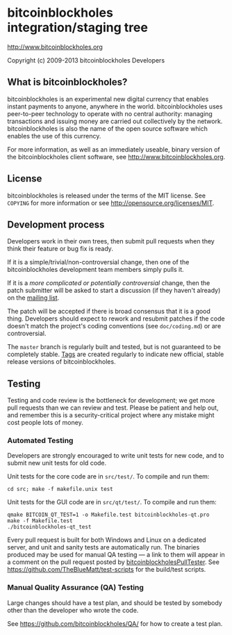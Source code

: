 bitcoinblockholes integration/staging tree
================================

http://www.bitcoinblockholes.org

Copyright (c) 2009-2013 bitcoinblockholes Developers

What is bitcoinblockholes?
----------------

bitcoinblockholes is an experimental new digital currency that enables instant payments to
anyone, anywhere in the world. bitcoinblockholes uses peer-to-peer technology to operate
with no central authority: managing transactions and issuing money are carried
out collectively by the network. bitcoinblockholes is also the name of the open source
software which enables the use of this currency.

For more information, as well as an immediately useable, binary version of
the bitcoinblockholes client software, see http://www.bitcoinblockholes.org.

License
-------

bitcoinblockholes is released under the terms of the MIT license. See `COPYING` for more
information or see http://opensource.org/licenses/MIT.

Development process
-------------------

Developers work in their own trees, then submit pull requests when they think
their feature or bug fix is ready.

If it is a simple/trivial/non-controversial change, then one of the bitcoinblockholes
development team members simply pulls it.

If it is a *more complicated or potentially controversial* change, then the patch
submitter will be asked to start a discussion (if they haven't already) on the
[mailing list](http://sourceforge.net/mailarchive/forum.php?forum_name=bitcoinblockholes-development).

The patch will be accepted if there is broad consensus that it is a good thing.
Developers should expect to rework and resubmit patches if the code doesn't
match the project's coding conventions (see `doc/coding.md`) or are
controversial.

The `master` branch is regularly built and tested, but is not guaranteed to be
completely stable. [Tags](https://github.com/bitcoinblockholes/bitcoinblockholes/tags) are created
regularly to indicate new official, stable release versions of bitcoinblockholes.

Testing
-------

Testing and code review is the bottleneck for development; we get more pull
requests than we can review and test. Please be patient and help out, and
remember this is a security-critical project where any mistake might cost people
lots of money.

### Automated Testing

Developers are strongly encouraged to write unit tests for new code, and to
submit new unit tests for old code.

Unit tests for the core code are in `src/test/`. To compile and run them:

    cd src; make -f makefile.unix test

Unit tests for the GUI code are in `src/qt/test/`. To compile and run them:

    qmake BITCOIN_QT_TEST=1 -o Makefile.test bitcoinblockholes-qt.pro
    make -f Makefile.test
    ./bitcoinblockholes-qt_test

Every pull request is built for both Windows and Linux on a dedicated server,
and unit and sanity tests are automatically run. The binaries produced may be
used for manual QA testing — a link to them will appear in a comment on the
pull request posted by [bitcoinblockholesPullTester](https://github.com/bitcoinblockholesPullTester). See https://github.com/TheBlueMatt/test-scripts
for the build/test scripts.

### Manual Quality Assurance (QA) Testing

Large changes should have a test plan, and should be tested by somebody other
than the developer who wrote the code.

See https://github.com/bitcoinblockholes/QA/ for how to create a test plan.
